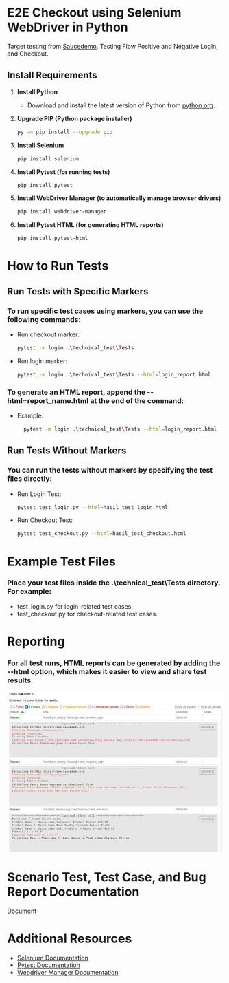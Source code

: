 # E2E Checkout using Selenium WebDriver in Python

Target testing from [Saucedemo](https://www.saucedemo.com/).
Testing Flow Positive and Negative Login, and Checkout.

## Install Requirements

1. **Install Python**

   - Download and install the latest version of Python from [python.org](https://www.python.org/downloads/).

2. **Upgrade PIP (Python package installer)**
   ```bash
   py -m pip install --upgrade pip
   ```
3. **Install Selenium**
   ```bash
   pip install selenium
   ```
4. **Install Pytest (for running tests)**
   ```bash
   pip install pytest
   ```
5. **Install WebDriver Manager (to automatically manage browser drivers)**
   ```bash
   pip install webdriver-manager
   ```
6. **Install Pytest HTML (for generating HTML reports)**
   ```bash
   pip install pytest-html
   ```

# How to Run Tests

## Run Tests with Specific Markers

### To run specific test cases using markers, you can use the following commands:

- Run checkout marker:

  ```bash
  pytest -m login .\technical_test\Tests
  ```

- Run login marker:
  ```bash
  pytest -m login .\technical_test\Tests --html=login_report.html
  ```

### To generate an HTML report, append the --html=report_name.html at the end of the command:

- Example:
  ```bash
    pytest -m login .\technical_test\Tests --html=login_report.html
  ```

## Run Tests Without Markers

### You can run the tests without markers by specifying the test files directly:

- Run Login Test:
  ```bash
  pytest test_login.py --html=hasil_test_login.html
  ```
- Run Checkout Test:
  ```bash
  pytest test_checkout.py --html=hasil_test_checkout.html
  ```

# Example Test Files

### Place your test files inside the .\technical_test\Tests directory. For example:

- test_login.py for login-related test cases.
- test_checkout.py for checkout-related test cases.

# Reporting

### For all test runs, HTML reports can be generated by adding the --html option, which makes it easier to view and share test results.
![Image](https://github.com/haloindra/technical_test-PT.AltechOmegaAndalan/blob/main/Report%20Test.jpeg)

# Scenario Test, Test Case, and Bug Report Documentation
[Document](https://github.com/haloindra/technical_test-PT.AltechOmegaAndalan/blob/main/QA%20Scenario%20Testcase%20and%20Report%20Documentation.xlsx)

# Additional Resources

- [Selenium Documentation](https://selenium-python.readthedocs.io/)
- [Pytest Documentation](https://docs.pytest.org/en/stable/contents.html)
- [Webdriver Manager Documentation](https://pypi.org/project/webdriver-manager/)

